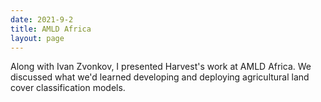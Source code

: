 ```yaml
---
date: 2021-9-2
title: AMLD Africa
layout: page
---
```

Along with Ivan Zvonkov, I presented Harvest's work at AMLD Africa. We discussed what we'd learned developing and deploying agricultural land cover classification models.
